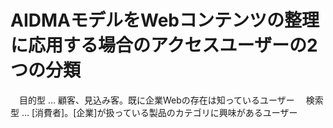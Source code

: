 # AIDMAモデルをWebコンテンツの整理に応用する場合のアクセスユーザーの2つの分類
　目的型 … 顧客、見込み客。既に企業Webの存在は知っているユーザー
　検索型 … [消費者]。[企業]が扱っている製品のカテゴリに興味があるユーザー
